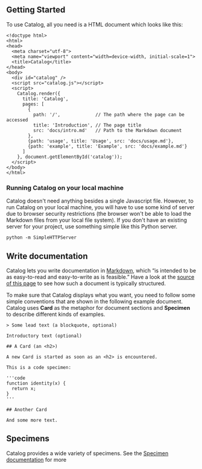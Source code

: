 ## Getting Started

To use Catalog, all you need is a HTML document which looks like this:

```code
<!doctype html>
<html>
<head>
  <meta charset="utf-8">
  <meta name="viewport" content="width=device-width, initial-scale=1">
  <title>Catalog</title>
</head>
<body>
  <div id="catalog" />
  <script src="catalog.js"></script>
  <script>
    Catalog.render({
      title: 'Catalog',
      pages: [
        {
          path: '/',             // The path where the page can be accessed
          title: 'Introduction', // The page title
          src: 'docs/intro.md'   // Path to the Markdown document
        },
        {path: 'usage', title: 'Usage', src: 'docs/usage.md'},
        {path: 'example', title: 'Example', src: 'docs/example.md'}
      ]
    }, document.getElementById('catalog'));
  </script>
</body>
</html>
```

### Running Catalog on your local machine

Catalog doesn't need anything besides a single Javascript file. However, to run Catalog on your local machine, you will have to use some kind of server due to browser security restrictions (the browser won't be able to load the Markdown files from your local file system). If you don't have an existing server for your project, use something simple like this Python server.

```code
python -m SimpleHTTPServer
```

## Write documentation

Catalog lets you write documentation in [Markdown](http://daringfireball.net/projects/markdown/syntax), which “is intended to be as easy-to-read and easy-to-write as is feasible.” Have a look at the [source of this page](docs/usage.md) to see how such a document is typically structured.

To make sure that Catalog displays what you want, you need to follow some simple conventions that are shown in the following example document. Catalog uses **Card** as the metaphor for document sections and **Specimen** to describe different kinds of examples.

```code
> Some lead text (a blockquote, optional)

Introductory text (optional)

## A Card (an <h2>)

A new Card is started as soon as an <h2> is encountered.

This is a code specimen:

'''code
function identity(x) {
  return x;
}
'''

## Another Card

And some more text.

```

## Specimens

Catalog provides a wide variety of specimens. See the [Specimen documentation](#/specimens) for more
